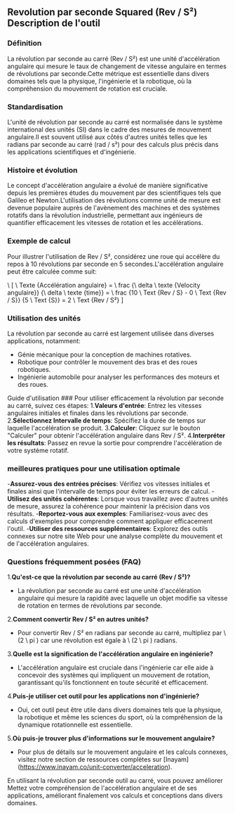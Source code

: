 ## Revolution par seconde Squared (Rev / S²) Description de l'outil

### Définition
La révolution par seconde au carré (Rev / S²) est une unité d'accélération angulaire qui mesure le taux de changement de vitesse angulaire en termes de révolutions par seconde.Cette métrique est essentielle dans divers domaines tels que la physique, l'ingénierie et la robotique, où la compréhension du mouvement de rotation est cruciale.

### Standardisation
L'unité de révolution par seconde au carré est normalisée dans le système international des unités (SI) dans le cadre des mesures de mouvement angulaire.Il est souvent utilisé aux côtés d'autres unités telles que les radians par seconde au carré (rad / s²) pour des calculs plus précis dans les applications scientifiques et d'ingénierie.

### Histoire et évolution
Le concept d'accélération angulaire a évolué de manière significative depuis les premières études du mouvement par des scientifiques tels que Galileo et Newton.L'utilisation des révolutions comme unité de mesure est devenue populaire auprès de l'avènement des machines et des systèmes rotatifs dans la révolution industrielle, permettant aux ingénieurs de quantifier efficacement les vitesses de rotation et les accélérations.

### Exemple de calcul
Pour illustrer l'utilisation de Rev / S², considérez une roue qui accélère du repos à 10 révolutions par seconde en 5 secondes.L'accélération angulaire peut être calculée comme suit:

\ [
\ Texte {Accélération angulaire} = \ frac {\ delta \ texte {Velocity angulaire}} {\ delta \ texte {time}} = \ frac {10 \ Text {Rev / S} - 0 \ Text {Rev / S}} {5 \ Text {S}} = 2 \ Text {Rev / S²}
\]

### Utilisation des unités
La révolution par seconde au carré est largement utilisée dans diverses applications, notamment:
- Génie mécanique pour la conception de machines rotatives.
- Robotique pour contrôler le mouvement des bras et des roues robotiques.
- Ingénierie automobile pour analyser les performances des moteurs et des roues.

Guide d'utilisation ###
Pour utiliser efficacement la révolution par seconde au carré, suivez ces étapes:
1.**Valeurs d'entrée**: Entrez les vitesses angulaires initiales et finales dans les révolutions par seconde.
2.**Sélectionnez Intervalle de temps**: Spécifiez la durée de temps sur laquelle l'accélération se produit.
3.**Calculer**: Cliquez sur le bouton "Calculer" pour obtenir l'accélération angulaire dans Rev / S².
4.**Interpréter les résultats**: Passez en revue la sortie pour comprendre l'accélération de votre système rotatif.

### meilleures pratiques pour une utilisation optimale
-**Assurez-vous des entrées précises**: Vérifiez vos vitesses initiales et finales ainsi que l'intervalle de temps pour éviter les erreurs de calcul.
-**Utilisez des unités cohérentes**: Lorsque vous travaillez avec d'autres unités de mesure, assurez la cohérence pour maintenir la précision dans vos résultats.
-**Reportez-vous aux exemples**: Familiarisez-vous avec des calculs d'exemples pour comprendre comment appliquer efficacement l'outil.
-**Utiliser des ressources supplémentaires**: Explorez des outils connexes sur notre site Web pour une analyse complète du mouvement et de l'accélération angulaires.

### Questions fréquemment posées (FAQ)

1.**Qu'est-ce que la révolution par seconde au carré (Rev / S²)?**
- La révolution par seconde au carré est une unité d'accélération angulaire qui mesure la rapidité avec laquelle un objet modifie sa vitesse de rotation en termes de révolutions par seconde.

2.**Comment convertir Rev / S² en autres unités?**
- Pour convertir Rev / S² en radians par seconde au carré, multipliez par \ (2 \ pi \) car une révolution est égale à \ (2 \ pi \) radians.

3.**Quelle est la signification de l'accélération angulaire en ingénierie?**
- L'accélération angulaire est cruciale dans l'ingénierie car elle aide à concevoir des systèmes qui impliquent un mouvement de rotation, garantissant qu'ils fonctionnent en toute sécurité et efficacement.

4.**Puis-je utiliser cet outil pour les applications non d'ingénierie?**
- Oui, cet outil peut être utile dans divers domaines tels que la physique, la robotique et même les sciences du sport, où la compréhension de la dynamique rotationnelle est essentielle.

5.**Où puis-je trouver plus d'informations sur le mouvement angulaire?**
- Pour plus de détails sur le mouvement angulaire et les calculs connexes, visitez notre section de ressources complètes sur [Inayam] (https://www.inayam.co/unit-converter/acceleration).

En utilisant la révolution par seconde outil au carré, vous pouvez améliorer Mettez votre compréhension de l'accélération angulaire et de ses applications, améliorant finalement vos calculs et conceptions dans divers domaines.